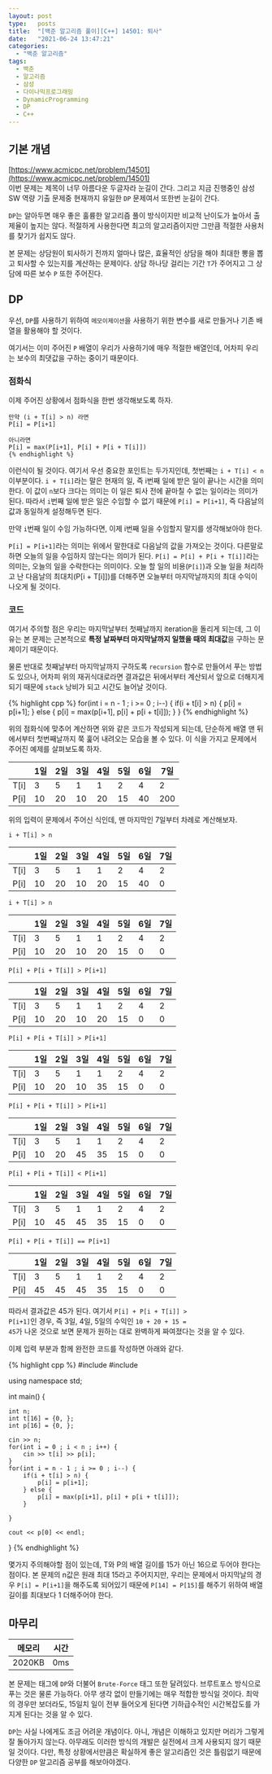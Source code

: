 ```yaml
---
layout: post
type:   posts
title:  "[백준 알고리즘 풀이][C++] 14501: 퇴사"
date:   "2021-06-24 13:47:21"
categories:
  - "백준 알고리즘"
tags:
  - 백준
  - 알고리즘
  - 삼성
  - 다이나믹프로그래밍
  - DynamicProgramming
  - DP
  - C++
---
```


## 기본 개념
[https://www.acmicpc.net/problem/14501](https://www.acmicpc.net/problem/14501)<br/>
이번 문제는 제목이 너무 아름다운 두글자라 눈길이 간다. 그리고 지금 진행중인 삼성 SW 역량 기출 문제중 현재까지 유일한 <code>DP</code> 문제여서 또한번 눈길이 간다.

<code>DP</code>는 알아두면 매우 좋은 훌륭한 알고리즘 풀이 방식이지만 비교적 난이도가 높아서 출제율이 높지는 않다. 적절하게 사용한다면 최고의 알고리즘이지만 그만큼 적절한 사용처를 찾기가 쉽지도 않다.

본 문제는 상담원이 퇴사하기 전까지 얼마나 많은, 효율적인 상담을 해야 최대한 뽕을 뽑고 퇴사할 수 있는지를 계산하는 문제이다. 상담 하나당 걸리는 기간 <code>T</code>가 주어지고 그 상담에 따른 보수 <code>P</code> 또한 주어진다.


## DP
우선, <code>DP</code>를 사용하기 위하여 <code>메모이제이션</code>을 사용하기 위한 변수를 새로 만들거나 기존 배열을 활용해야 할 것이다.

여기서는 이미 주어진 <code>P</code> 배열이 우리가 사용하기에 매우 적절한 배열인데, 어차피 우리는 보수의 최댓값을 구하는 중이기 때문이다.


### 점화식
이제 주어진 상황에서 점화식을 한번 생각해보도록 하자.

```
만약 (i + T[i] > n) 라면
P[i] = P[i+1] 

아니라면
P[i] = max(P[i+1], P[i] + P[i + T[i]])
{% endhighlight %}
```

이런식이 될 것이다. 여기서 우선 중요한 포인트는 두가지인데, 첫번째는 <code>i + T[i] &lt; n</code> 이부분이다. <code>i + T[i]</code>라는 말은 현재의 일, 즉 i번째 일에 받은 일이 끝나는 시간을 의미한다. 이 값이 <code>n</code>보다 크다는 의미는 이 일은 퇴사 전에 끝마칠 수 없는 일이라는 의미가 된다. 따라서 <code>i</code>번째 일에 받은 일은 수임할 수 없기 때문에 <code>P[i] = P[i+1]</code>, 즉 다음날의 값과 동일하게 설정해두면 된다.

만약 <code>i</code>번째 일이 수임 가능하다면, 이제 i번째 일을 수임할지 말지를 생각해보아야 한다. 

<code>P[i] = P[i+1]</code>라는 의미는 위에서 말한대로 다음날의 값을 가져오는 것이다. 다른말로 하면 오늘의 일을 수임하지 않는다는 의미가 된다.
<code>P[i] = P[i] + P[i + T[i]]</code>라는 의미는, 오늘의 일을 수락한다는 의미이다. 오늘 할 일의 비용(<code>P[i]</code>)과 오늘 일을 처리하고 난 다음날의 최대치(P[i + T[i]])를 더해주면 오늘부터 마지막날까지의 최대 수익이 나오게 될 것이다.


### 코드
여기서 주의할 점은 우리는 마지막날부터 첫째날까지 iteration을 돌리게 되는데, 그 이유는 본 문제는 근본적으로 **특정 날짜부터 마지막날까지 일했을 때의 최대값**을 구하는 문제이기 때문이다.

물론 반대로 첫째날부터 마지막날까지 구하도록 <code>recursion</code> 함수로 만들어서 푸는 방법도 있으나, 어차피 위의 재귀식대로라면 결과값은 뒤에서부터 계산되서 앞으로 더해지게 되기 때문에 <code>stack</code> 낭비가 되고 시간도 늘어날 것이다.

{% highlight cpp %}
for(int i = n - 1 ; i >= 0 ; i--) {
	if(i + t[i] > n) {
		p[i] = p[i+1];
	} else {
		p[i] = max(p[i+1], p[i] + p[i + t[i]]);
	}
}
{% endhighlight %}

위의 점화식에 맞추어 계산하면 위와 같은 코드가 작성되게 되는데, 단순하게 배열 맨 뒤에서부터 첫번째날까지 쭉 훑어 내려오는 모습을 볼 수 있다. 이 식을 가지고 문제에서 주어진 예제를 살펴보도록 하자.

|  | 1일 | 2일 | 3일 | 4일 | 5일 | 6일 | 7일 |
|--| --- | --- | --- | --- | --- | --- | --- |
| T[i] | 3 | 5 | 1 | 1 | 2 | 4 | 2 |
| P[i] | 10 | 20 | 10 | 20 | 15 | 40 | 200 |

위의 입력이 문제에서 주어신 식인데, 맨 마지막인 7일부터 차례로 계산해보자.

<code>i + T[i] &gt; n</code>

|  | 1일 | 2일 | 3일 | 4일 | 5일 | 6일 | **7일** |
|--| --- | --- | --- | --- | --- | --- | --- |
| T[i] | 3 | 5 | 1 | 1 | 2 | 4 | 2 |
| P[i] | 10 | 20 | 10 | 20 | 15 | 40 | 0 |

<code>i + T[i] &gt; n</code>

|  | 1일 | 2일 | 3일 | 4일 | 5일 | **6일** | 7일 |
|--| --- | --- | --- | --- | --- | --- | --- |
| T[i] | 3 | 5 | 1 | 1 | 2 | 4 | 2 |
| P[i] | 10 | 20 | 10 | 20 | 15 | 0 | 0 |

<code>P[i] + P[i + T[i]] &gt; P[i+1]</code>

|  | 1일 | 2일 | 3일 | 4일 | **5일** | 6일 | 7일 |
|--| --- | --- | --- | --- | --- | --- | --- |
| T[i] | 3 | 5 | 1 | 1 | 2 | 4 | 2 |
| P[i] | 10 | 20 | 10 | 20 | 15 | 0 | 0 |

<code>P[i] + P[i + T[i]] &gt; P[i+1]</code>

|  | 1일 | 2일 | 3일 | **4일** | 5일 | 6일 | 7일 |
|--| --- | --- | --- | --- | --- | --- | --- |
| T[i] | 3 | 5 | 1 | 1 | 2 | 4 | 2 |
| P[i] | 10 | 20 | 10 | 35 | 15 | 0 | 0 |

<code>P[i] + P[i + T[i]] &gt; P[i+1]</code>

|  | 1일 | 2일 | **3일** | 4일 | 5일 | 6일 | 7일 |
|--| --- | --- | --- | --- | --- | --- | --- |
| T[i] | 3 | 5 | 1 | 1 | 2 | 4 | 2 |
| P[i] | 10 | 20 | 45 | 35 | 15 | 0 | 0 |

<code>P[i] + P[i + T[i]] &lt; P[i+1]</code>

|  | 1일 | **2일** | 3일 | 4일 | 5일 | 6일 | 7일 |
|--| --- | --- | --- | --- | --- | --- | --- |
| T[i] | 3 | 5 | 1 | 1 | 2 | 4 | 2 |
| P[i] | 10 | 45 | 45 | 35 | 15 | 0 | 0 |

<code>P[i] + P[i + T[i]] == P[i+1]</code>

|  | **1일** | 2일 | 3일 | 4일 | 5일 | 6일 | 7일 |
|--| --- | --- | --- | --- | --- | --- | --- |
| T[i] | 3 | 5 | 1 | 1 | 2 | 4 | 2 |
| P[i] | 45 | 45 | 45 | 35 | 15 | 0 | 0 |

따라서 결과값은 45가 된다. 여기서 <code>P[i] + P[i + T[i]] &gt; P[i+1]</code>인 경우, 즉 3일, 4일, 5일의 수익인 <code>10 + 20 + 15 = 45</code>가 나온 것으로 보면 문제가 원하는 대로 완벽하게 짜여졌다는 것을 알 수 있다.

이제 입력 부분과 함께 완전한 코드를 작성하면 아래와 같다.

{% highlight cpp %}
#include <iostream>
#include <algorithm>

using namespace std;

int main() {
	
	int n;
	int t[16] = {0, };
	int p[16] = {0, };
		
	cin >> n;
	for(int i = 0 ; i < n ; i++) {
		cin >> t[i] >> p[i];
	}
	for(int i = n - 1 ; i >= 0 ; i--) {
		if(i + t[i] > n) {
			p[i] = p[i+1];
		} else {
			p[i] = max(p[i+1], p[i] + p[i + t[i]]);
		}
		
	}
	
	cout << p[0] << endl;
	
}
{% endhighlight %}

몇가지 주의해야할 점이 있는데, T와 P의 배열 길이를 15가 아닌 16으로 두어야 한다는 점이다. 본 문제의 n값은 원래 최대 15라고 주어지지만, 우리는 문제에서 마지막날의 경우 <code>P[i] = P[i+1]</code>을 해주도록 되어있기 때문에 <code>P[14] = P[15]</code>를 해주기 위하여 배열 길이를 최대보다 1 더해주어야 한다.

## 마무리

| 메모리 | 시간 |
| ----- | --- |
| 2020KB | 0ms |

본 문제는 태그에 <code>DP</code>와 더불어 <code>Brute-Force</code> 태그 또한 달려있다. 브루트포스 방식으로 푸는 것은 물론 가능하다. 아무 생각 없이 만들기에는 매우 적합한 방식일 것이다. 최악의 경우만 보더라도, 15일치 일이 전부 들어오게 된다면 기하급수적인 시간복잡도를 가지게 된다는 것을 알 수 있다.

<code>DP</code>는 사실 나에게도 조금 어려운 개념이다. 아니, 개념은 이해하고 있지만 머리가 그렇게 잘 돌아가지 않는다. 아무래도 이러한 방식의 개발은 실전에서 크게 사용되지 않기 때문일 것이다. 다만, 특정 상황에서만큼은 확실하게 좋은 알고리즘인 것은 틀림없기 때문에 다양한 <code>DP</code> 알고리즘 공부를 해보아야겠다.

